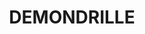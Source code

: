 ---
lastmod: '2025-04-06T06:05:20+00:00'
latitude: -34.505797
layout: suburb
longitude: 148.360971
postcode: '2587'
state: NSW
title: DEMONDRILLE
url: /nsw/demondrille/
---